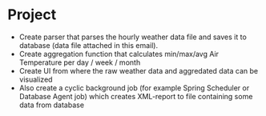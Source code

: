 #  Project

- Create parser that parses the hourly weather data file and saves it to database (data file attached in this email).
- Create aggregation function that calculates min/max/avg Air Temperature per day / week / month
-  Create UI from where the raw weather data and aggredated data can be visualized
- Also create a cyclic background job (for example Spring Scheduler or Database Agent job) which creates XML-report to file containing some data from database